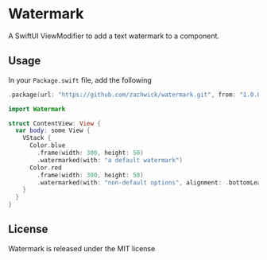 # Watermark

A SwiftUI ViewModifier to add a text watermark to a component.

## Usage

In your `Package.swift` file, add the following

~~~~swift
.package(url: "https://github.com/zachwick/watermark.git", from: "1.0.0")
~~~~

~~~~swift
import Watermark

struct ContentView: View {
  var body: some View {
    VStack {
      Color.blue
        .frame(width: 300, height: 50)
        .watermarked(with: "a default watermark")
      Color.red
        .frame(width: 300, height: 50)
        .watermarked(with: "non-default options", alignment: .bottomLeading, opacity: 0.75, foreground: .blue, background: .white)
    }
  }
}
~~~~


## License

Watermark is released under the MIT license
